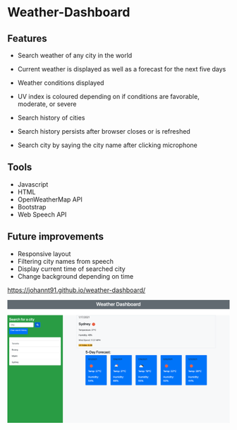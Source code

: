 # Weather-Dashboard

## Features
- Search weather of any city in the world

- Current weather is displayed as well as a forecast for the next five days

- Weather conditions displayed

- UV index is coloured depending on if conditions are favorable, moderate, or severe

- Search history of cities

- Search history persists after browser closes or is refreshed

- Search city by saying the city name after clicking microphone

## Tools

- Javascript
- HTML
- OpenWeatherMap API
- Bootstrap
- Web Speech API

## Future improvements

- Responsive layout
- Filtering city names from speech
- Display current time of searched city
- Change background depending on time

https://johannt91.github.io/weather-dashboard/

![](weather-dashboard.png)

